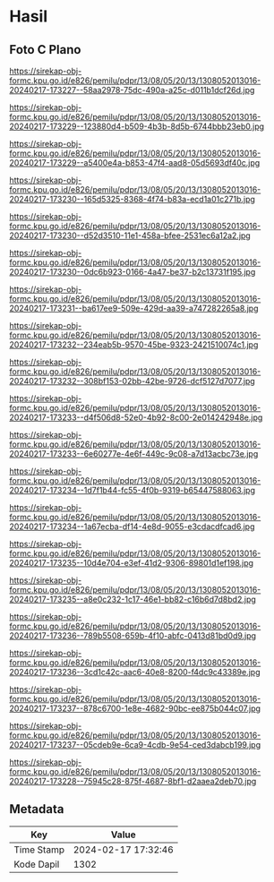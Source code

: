 # Hasil

## Foto C Plano

https://sirekap-obj-formc.kpu.go.id/e826/pemilu/pdpr/13/08/05/20/13/1308052013016-20240217-173227--58aa2978-75dc-490a-a25c-d011b1dcf26d.jpg

https://sirekap-obj-formc.kpu.go.id/e826/pemilu/pdpr/13/08/05/20/13/1308052013016-20240217-173229--123880d4-b509-4b3b-8d5b-6744bbb23eb0.jpg

https://sirekap-obj-formc.kpu.go.id/e826/pemilu/pdpr/13/08/05/20/13/1308052013016-20240217-173229--a5400e4a-b853-47f4-aad8-05d5693df40c.jpg

https://sirekap-obj-formc.kpu.go.id/e826/pemilu/pdpr/13/08/05/20/13/1308052013016-20240217-173230--165d5325-8368-4f74-b83a-ecd1a01c271b.jpg

https://sirekap-obj-formc.kpu.go.id/e826/pemilu/pdpr/13/08/05/20/13/1308052013016-20240217-173230--d52d3510-11e1-458a-bfee-2531ec6a12a2.jpg

https://sirekap-obj-formc.kpu.go.id/e826/pemilu/pdpr/13/08/05/20/13/1308052013016-20240217-173230--0dc6b923-0166-4a47-be37-b2c13731f195.jpg

https://sirekap-obj-formc.kpu.go.id/e826/pemilu/pdpr/13/08/05/20/13/1308052013016-20240217-173231--ba617ee9-509e-429d-aa39-a747282265a8.jpg

https://sirekap-obj-formc.kpu.go.id/e826/pemilu/pdpr/13/08/05/20/13/1308052013016-20240217-173232--234eab5b-9570-45be-9323-2421510074c1.jpg

https://sirekap-obj-formc.kpu.go.id/e826/pemilu/pdpr/13/08/05/20/13/1308052013016-20240217-173232--308bf153-02bb-42be-9726-dcf5127d7077.jpg

https://sirekap-obj-formc.kpu.go.id/e826/pemilu/pdpr/13/08/05/20/13/1308052013016-20240217-173233--d4f506d8-52e0-4b92-8c00-2e014242948e.jpg

https://sirekap-obj-formc.kpu.go.id/e826/pemilu/pdpr/13/08/05/20/13/1308052013016-20240217-173233--6e60277e-4e6f-449c-9c08-a7d13acbc73e.jpg

https://sirekap-obj-formc.kpu.go.id/e826/pemilu/pdpr/13/08/05/20/13/1308052013016-20240217-173234--1d7f1b44-fc55-4f0b-9319-b65447588063.jpg

https://sirekap-obj-formc.kpu.go.id/e826/pemilu/pdpr/13/08/05/20/13/1308052013016-20240217-173234--1a67ecba-df14-4e8d-9055-e3cdacdfcad6.jpg

https://sirekap-obj-formc.kpu.go.id/e826/pemilu/pdpr/13/08/05/20/13/1308052013016-20240217-173235--10d4e704-e3ef-41d2-9306-89801d1ef198.jpg

https://sirekap-obj-formc.kpu.go.id/e826/pemilu/pdpr/13/08/05/20/13/1308052013016-20240217-173235--a8e0c232-1c17-46e1-bb82-c16b6d7d8bd2.jpg

https://sirekap-obj-formc.kpu.go.id/e826/pemilu/pdpr/13/08/05/20/13/1308052013016-20240217-173236--789b5508-659b-4f10-abfc-0413d81bd0d9.jpg

https://sirekap-obj-formc.kpu.go.id/e826/pemilu/pdpr/13/08/05/20/13/1308052013016-20240217-173236--3cd1c42c-aac6-40e8-8200-f4dc9c43389e.jpg

https://sirekap-obj-formc.kpu.go.id/e826/pemilu/pdpr/13/08/05/20/13/1308052013016-20240217-173237--878c6700-1e8e-4682-90bc-ee875b044c07.jpg

https://sirekap-obj-formc.kpu.go.id/e826/pemilu/pdpr/13/08/05/20/13/1308052013016-20240217-173237--05cdeb9e-6ca9-4cdb-9e54-ced3dabcb199.jpg

https://sirekap-obj-formc.kpu.go.id/e826/pemilu/pdpr/13/08/05/20/13/1308052013016-20240217-173228--75945c28-875f-4687-8bf1-d2aaea2deb70.jpg


## Metadata

| Key        | Value               |
| ---------- | ------------------- |
| Time Stamp | 2024-02-17 17:32:46 |
| Kode Dapil | 1302                |




